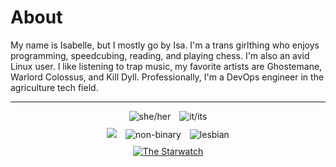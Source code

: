 # About

My name is Isabelle, but I mostly go by Isa. I'm a trans girlthing who enjoys programming, speedcubing, reading, and playing chess. I'm also an avid Linux user. I like listening to trap music, my favorite artists are Ghostemane, Warlord Colossus, and Kill Dyll. Professionally, I'm a DevOps engineer in the agriculture tech field.

<hr>
<div style="text-align: center;">
  <img src="/images/she_her.png" alt="she/her" style="display: inline-block; margin: 0 5px;">
  <img src="/images/it_its.png" alt="it/its" style="display: inline-block; margin: 0 5px;">
</div>

<div style="text-align: center; margin-top: 10px;">
  <a href="https://trans.fish"><img src="/images/trans.png" style="display: inline-block; margin: 0 5px;"></a>
  <img src="/images/enby.png" alt="non-binary" style="display: inline-block; margin: 0 5px;">
  <img src="/images/lesbi.png" alt="lesbian" style="display: inline-block; margin: 0 5px;">
</div>

<div style="text-align: center; margin-top: 10px;">
  <a href="https://stellarwitch7.github.io" target="_blank"><img src="https://stellarwitch7.github.io/images/buttons/mine.png" alt="The Starwatch"></a>
</div>
